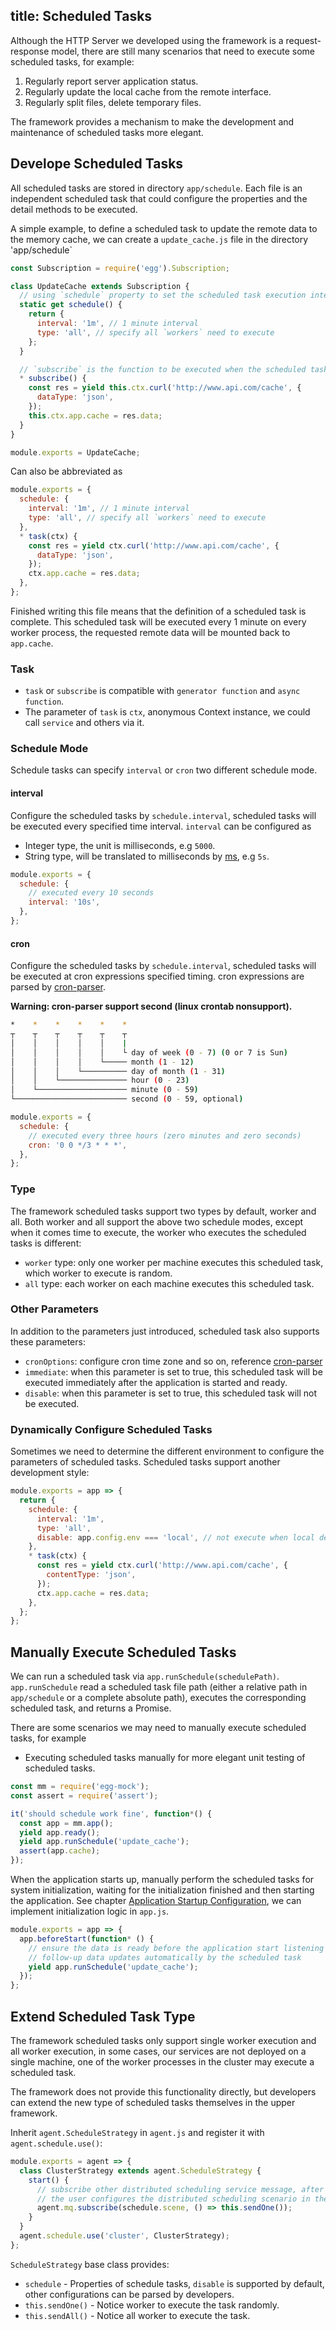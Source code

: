 title: Scheduled Tasks
---

Although the HTTP Server we developed using the framework is a request-response model, there are still many scenarios that need to execute some scheduled tasks, for example:

1. Regularly report server application status.
1. Regularly update the local cache from the remote interface.
1. Regularly split files, delete temporary files.

The framework provides a mechanism to make the development and maintenance of scheduled tasks more elegant.

## Develope Scheduled Tasks

All scheduled tasks are stored in directory `app/schedule`. Each file is an independent scheduled task that could configure the properties and the detail methods to be executed.

A simple example, to define a scheduled task to update the remote data to the memory cache, we can create a `update_cache.js` file in the directory 'app/schedule`

```js
const Subscription = require('egg').Subscription;

class UpdateCache extends Subscription {
  // using `schedule` property to set the scheduled task execution interval and other configurations
  static get schedule() {
    return {
      interval: '1m', // 1 minute interval
      type: 'all', // specify all `workers` need to execute
    };
  }

  // `subscribe` is the function to be executed when the scheduled task is triggered
  * subscribe() {
    const res = yield this.ctx.curl('http://www.api.com/cache', {
      dataType: 'json',
    });
    this.ctx.app.cache = res.data;
  }
}

module.exports = UpdateCache;
```

Can also be abbreviated as

```js
module.exports = {
  schedule: {
    interval: '1m', // 1 minute interval
    type: 'all', // specify all `workers` need to execute
  },
  * task(ctx) {
    const res = yield ctx.curl('http://www.api.com/cache', {
      dataType: 'json',
    });
    ctx.app.cache = res.data;
  },
};
```

Finished writing this file means that the definition of a scheduled task is complete. This scheduled task will be executed every 1 minute on every worker process, the requested remote data will be mounted back to `app.cache`.

### Task

- `task` or `subscribe` is compatible with `generator function` and `async function`.
- The parameter of `task` is `ctx`, anonymous Context instance, we could call `service` and others via it.

### Schedule Mode

Schedule tasks can specify `interval` or `cron` two different schedule mode.

#### interval

Configure the scheduled tasks by `schedule.interval`, scheduled tasks will be executed every specified time interval. `interval` can be configured as

- Integer type, the unit is milliseconds, e.g `5000`.
- String type, will be translated to milliseconds by [ms](https://github.com/zeit/ms), e.g `5s`.

```js
module.exports = {
  schedule: {
    // executed every 10 seconds
    interval: '10s',
  },
};
```

#### cron

Configure the scheduled tasks by `schedule.interval`, scheduled tasks will be executed at cron expressions specified timing. cron expressions are parsed by [cron-parser](https://github.com/harrisiirak/cron-parser).

**Warning: cron-parser support second (linux crontab nonsupport).**

```bash
*    *    *    *    *    *
┬    ┬    ┬    ┬    ┬    ┬
│    │    │    │    │    |
│    │    │    │    │    └ day of week (0 - 7) (0 or 7 is Sun)
│    │    │    │    └───── month (1 - 12)
│    │    │    └────────── day of month (1 - 31)
│    │    └─────────────── hour (0 - 23)
│    └──────────────────── minute (0 - 59)
└───────────────────────── second (0 - 59, optional)
```

```js
module.exports = {
  schedule: {
    // executed every three hours (zero minutes and zero seconds)
    cron: '0 0 */3 * * *',
  },
};
```

### Type

The framework scheduled tasks support two types by default, worker and all. Both worker and all support the above two schedule modes, except when it comes time to execute, the worker who executes the scheduled tasks is different:

- `worker` type: only one worker per machine executes this scheduled task, which worker to execute is random.
- `all` type: each worker on each machine executes this scheduled task.

### Other Parameters

In addition to the parameters just introduced, scheduled task also supports these parameters:

- `cronOptions`: configure cron time zone and so on, reference [cron-parser](https://github.com/harrisiirak/cron-parser#options)
- `immediate`: when this parameter is set to true, this scheduled task will be executed immediately after the application is started and ready.
- `disable`: when this parameter is set to true, this scheduled task will not be executed.

### Dynamically Configure Scheduled Tasks

Sometimes we need to determine the different environment to configure the parameters of scheduled tasks. Scheduled tasks support another development style:

```js
module.exports = app => {
  return {
    schedule: {
      interval: '1m',
      type: 'all',
      disable: app.config.env === 'local', // not execute when local dev
    },
    * task(ctx) {
      const res = yield ctx.curl('http://www.api.com/cache', {
        contentType: 'json',
      });
      ctx.app.cache = res.data;
    },
  };
};
```

## Manually Execute Scheduled Tasks

We can run a scheduled task via `app.runSchedule(schedulePath)`. `app.runSchedule` read a scheduled task file path (either a relative path in `app/schedule` or a complete absolute path), executes the corresponding scheduled task, and returns a Promise.

There are some scenarios we may need to manually execute scheduled tasks, for example

- Executing scheduled tasks manually for more elegant unit testing of scheduled tasks.

```js
const mm = require('egg-mock');
const assert = require('assert');

it('should schedule work fine', function*() {
  const app = mm.app();
  yield app.ready();
  yield app.runSchedule('update_cache');
  assert(app.cache);
});
```

When the application starts up, manually perform the scheduled tasks for system initialization, waiting for the initialization finished and then starting the application. See chapter [Application Startup Configuration](./app-start.md), we can implement initialization logic in `app.js`.

```js
module.exports = app => {
  app.beforeStart(function* () {
    // ensure the data is ready before the application start listening port
    // follow-up data updates automatically by the scheduled task
    yield app.runSchedule('update_cache');
  });
};
```

## Extend Scheduled Task Type

The framework scheduled tasks only support single worker execution and all worker execution, in some cases, our services are not deployed on a single machine, one of the worker processes in the cluster may execute a scheduled task.

The framework does not provide this functionality directly, but developers can extend the new type of scheduled tasks themselves in the upper framework.

Inherit `agent.ScheduleStrategy` in `agent.js` and register it with `agent.schedule.use()`:

```js
module.exports = agent => {
  class ClusterStrategy extends agent.ScheduleStrategy {
    start() {
      // subscribe other distributed scheduling service message, after receiving the message, allow a worker process to execute scheduled tasks
      // the user configures the distributed scheduling scenario in the configuration of the scheduled task
      agent.mq.subscribe(schedule.scene, () => this.sendOne());
    }
  }
  agent.schedule.use('cluster', ClusterStrategy);
};
```

`ScheduleStrategy` base class provides:

- `schedule` - Properties of schedule tasks, `disable` is supported by default, other configurations can be parsed by developers.
- `this.sendOne()` - Notice worker to execute the task randomly.
- `this.sendAll()` - Notice all worker to execute the task.
